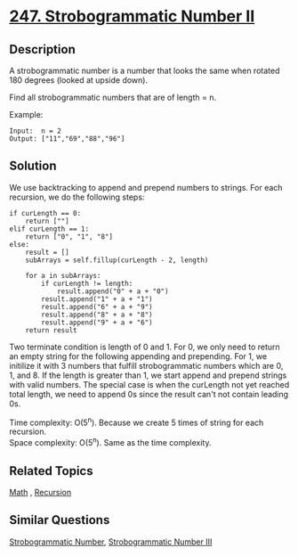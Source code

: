 # [247. Strobogrammatic Number II](https://leetcode.com/problems/strobogrammatic-number-ii)

## Description

A strobogrammatic number is a number that looks the same when rotated 180 degrees (looked at upside down).

Find all strobogrammatic numbers that are of length = n.

Example:

```
Input:  n = 2
Output: ["11","69","88","96"]
```

## Solution

We use backtracking to append and prepend numbers to strings. For each recursion, we do the following steps:

```
if curLength == 0:
    return [""]
elif curLength == 1:
    return ["0", "1", "8"]
else:
    result = []
    subArrays = self.fillup(curLength - 2, length)
    
    for a in subArrays:
        if curLength != length:
            result.append("0" + a + "0")
        result.append("1" + a + "1")
        result.append("6" + a + "9")
        result.append("8" + a + "8")
        result.append("9" + a + "6")
    return result
```

Two terminate condition is length of 0 and 1. For 0, we only need to return an empty string for the following appending and prepending. For 1, we initilize it with 3 numbers that fulfill strobogrammatic numbers which are 0, 1, and 8. If the length is greater than 1, we start append and prepend strings with valid numbers. The special case is when the curLength not yet reached total length, we need to append 0s since the result can't not contain leading 0s.

Time complexity: O(5<sup>n</sup>). Because we create 5 times of string for each recursion.<br>
Space complexity: O(5<sup>n</sup>). Same as the time complexity.


## Related Topics

[Math](https://leetcode.com/tag/math/) , [Recursion](https://leetcode.com/tag/recursion/) 

## Similar Questions

[Strobogrammatic Number](https://leetcode.com/problems/strobogrammatic-number/), [Strobogrammatic Number III](https://leetcode.com/problems/strobogrammatic-number-iii/)
